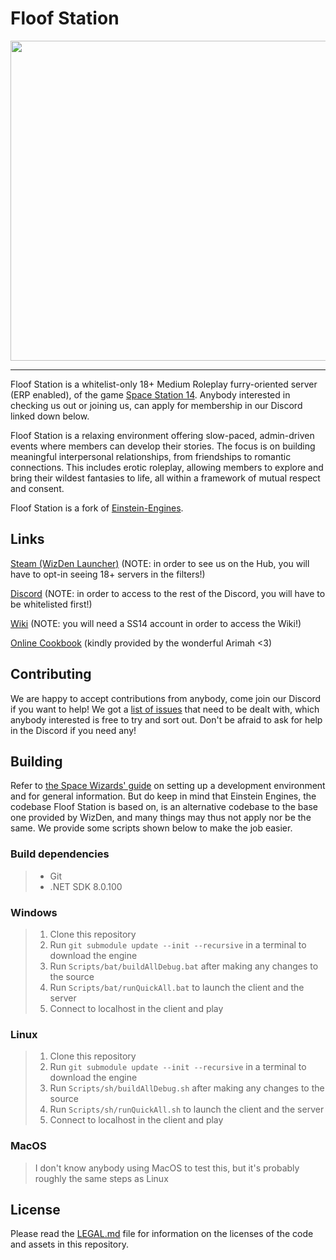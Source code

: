 # Floof Station

<p align="center"><img src="https://raw.githubusercontent.com/Fansana/floofstation1/master/Resources/Textures/Logo/flooflogo.png" width="512px" /></p>

---

Floof Station is a whitelist-only 18+ Medium Roleplay furry-oriented server (ERP enabled), of the game [Space Station 14](https://spacestation14.com/). Anybody interested in checking us out or joining us, can apply for membership in our Discord linked down below.

Floof Station is a relaxing environment offering slow-paced, admin-driven events where members can develop their stories. The focus is on building meaningful interpersonal relationships, from friendships to romantic connections. This includes erotic roleplay, allowing members to explore and bring their wildest fantasies to life, all within a framework of mutual respect and consent.

Floof Station is a fork of [Einstein-Engines](https://github.com/Simple-Station/Einstein-Engines).

## Links

[Steam (WizDen Launcher)](https://store.steampowered.com/app/1255460/Space_Station_14/) (NOTE: in order to see us on the Hub, you will have to opt-in seeing 18+ servers in the filters!)

[Discord](https://discord.com/invite/PT3kbcYzxe) (NOTE: in order to access to the rest of the Discord, you will have to be whitelisted first!)

[Wiki](https://wiki.floofstation.com/index.php/Main_Page) (NOTE: you will need a SS14 account in order to access the Wiki!)

[Online Cookbook](https://heurl.in/ss14/recipes?fork=floof) (kindly provided by the wonderful Arimah <3)


## Contributing

We are happy to accept contributions from anybody, come join our Discord if you want to help!
We got a [list of issues](https://github.com/Fansana/floofstation1/issues) that need to be dealt with, which anybody interested is free to try and sort out. Don't be afraid to ask for help in the Discord if you need any!

## Building

Refer to [the Space Wizards' guide](https://docs.spacestation14.com/en/general-development/setup/setting-up-a-development-environment.html) on setting up a development environment and for general information. But do keep in mind that Einstein Engines, the codebase Floof Station is based on, is an alternative codebase to the base one provided by WizDen, and many things may thus not apply nor be the same.
We provide some scripts shown below to make the job easier.

### Build dependencies

> - Git
> - .NET SDK 8.0.100


### Windows

> 1. Clone this repository
> 2. Run `git submodule update --init --recursive` in a terminal to download the engine
> 3. Run `Scripts/bat/buildAllDebug.bat` after making any changes to the source
> 4. Run `Scripts/bat/runQuickAll.bat` to launch the client and the server
> 5. Connect to localhost in the client and play

### Linux

> 1. Clone this repository
> 2. Run `git submodule update --init --recursive` in a terminal to download the engine
> 3. Run `Scripts/sh/buildAllDebug.sh` after making any changes to the source
> 4. Run `Scripts/sh/runQuickAll.sh` to launch the client and the server
> 5. Connect to localhost in the client and play

### MacOS

> I don't know anybody using MacOS to test this, but it's probably roughly the same steps as Linux

## License

Please read the [LEGAL.md](./LEGAL.md) file for information on the licenses of the code and assets in this repository.
